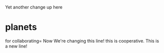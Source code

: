 Yet another change up here
# planets
for collaborating=
Now We're changing this line! 
this is cooperative.
This is a new line!
